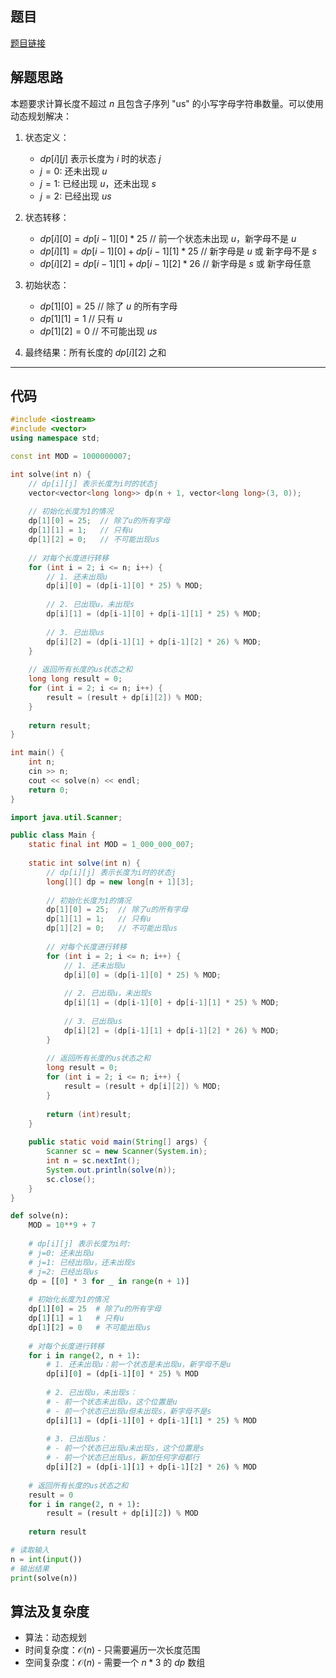 ## 题目
[题目链接](https://www.nowcoder.com/practice/01c35f01fb7343fe9fc16139562f78ed?tpId=308&tqId=1283191&sourceUrl=/exam/oj&channenl=wgithub&fromPut=wgithub)

## 解题思路

本题要求计算长度不超过 $n$ 且包含子序列 "us" 的小写字母字符串数量。可以使用动态规划解决：

1. 状态定义：
   - $dp[i][j]$ 表示长度为 $i$ 时的状态 $j$
   - $j=0$: 还未出现 $u$
   - $j=1$: 已经出现 $u$，还未出现 $s$
   - $j=2$: 已经出现 $us$

2. 状态转移：
   - $dp[i][0] = dp[i-1][0] * 25$  // 前一个状态未出现 $u$，新字母不是 $u$
   - $dp[i][1] = dp[i-1][0] + dp[i-1][1] * 25$  // 新字母是 $u$ 或 新字母不是 $s$
   - $dp[i][2] = dp[i-1][1] + dp[i-1][2] * 26$  // 新字母是 $s$ 或 新字母任意

3. 初始状态：
   - $dp[1][0] = 25$  // 除了 $u$ 的所有字母
   - $dp[1][1] = 1$   // 只有 $u$
   - $dp[1][2] = 0$   // 不可能出现 $us$

4. 最终结果：所有长度的 $dp[i][2]$ 之和

---


## 代码

```c++ []
#include <iostream>
#include <vector>
using namespace std;

const int MOD = 1000000007;

int solve(int n) {
    // dp[i][j] 表示长度为i时的状态j
    vector<vector<long long>> dp(n + 1, vector<long long>(3, 0));
    
    // 初始化长度为1的情况
    dp[1][0] = 25;  // 除了u的所有字母
    dp[1][1] = 1;   // 只有u
    dp[1][2] = 0;   // 不可能出现us
    
    // 对每个长度进行转移
    for (int i = 2; i <= n; i++) {
        // 1. 还未出现u
        dp[i][0] = (dp[i-1][0] * 25) % MOD;
        
        // 2. 已出现u，未出现s
        dp[i][1] = (dp[i-1][0] + dp[i-1][1] * 25) % MOD;
        
        // 3. 已出现us
        dp[i][2] = (dp[i-1][1] + dp[i-1][2] * 26) % MOD;
    }
    
    // 返回所有长度的us状态之和
    long long result = 0;
    for (int i = 2; i <= n; i++) {
        result = (result + dp[i][2]) % MOD;
    }
    
    return result;
}

int main() {
    int n;
    cin >> n;
    cout << solve(n) << endl;
    return 0;
}
```
```java []
import java.util.Scanner;

public class Main {
    static final int MOD = 1_000_000_007;
    
    static int solve(int n) {
        // dp[i][j] 表示长度为i时的状态j
        long[][] dp = new long[n + 1][3];
        
        // 初始化长度为1的情况
        dp[1][0] = 25;  // 除了u的所有字母
        dp[1][1] = 1;   // 只有u
        dp[1][2] = 0;   // 不可能出现us
        
        // 对每个长度进行转移
        for (int i = 2; i <= n; i++) {
            // 1. 还未出现u
            dp[i][0] = (dp[i-1][0] * 25) % MOD;
            
            // 2. 已出现u，未出现s
            dp[i][1] = (dp[i-1][0] + dp[i-1][1] * 25) % MOD;
            
            // 3. 已出现us
            dp[i][2] = (dp[i-1][1] + dp[i-1][2] * 26) % MOD;
        }
        
        // 返回所有长度的us状态之和
        long result = 0;
        for (int i = 2; i <= n; i++) {
            result = (result + dp[i][2]) % MOD;
        }
        
        return (int)result;
    }
    
    public static void main(String[] args) {
        Scanner sc = new Scanner(System.in);
        int n = sc.nextInt();
        System.out.println(solve(n));
        sc.close();
    }
}
```
```python []
def solve(n):
    MOD = 10**9 + 7
    
    # dp[i][j] 表示长度为i时:
    # j=0: 还未出现u
    # j=1: 已经出现u，还未出现s
    # j=2: 已经出现us
    dp = [[0] * 3 for _ in range(n + 1)]
    
    # 初始化长度为1的情况
    dp[1][0] = 25  # 除了u的所有字母
    dp[1][1] = 1   # 只有u
    dp[1][2] = 0   # 不可能出现us
    
    # 对每个长度进行转移
    for i in range(2, n + 1):
        # 1. 还未出现u：前一个状态是未出现u，新字母不是u
        dp[i][0] = (dp[i-1][0] * 25) % MOD
        
        # 2. 已出现u，未出现s：
        # - 前一个状态未出现u，这个位置是u
        # - 前一个状态已出现u但未出现s，新字母不是s
        dp[i][1] = (dp[i-1][0] + dp[i-1][1] * 25) % MOD
        
        # 3. 已出现us：
        # - 前一个状态已出现u未出现s，这个位置是s
        # - 前一个状态已出现us，新加任何字母都行
        dp[i][2] = (dp[i-1][1] + dp[i-1][2] * 26) % MOD
    
    # 返回所有长度的us状态之和
    result = 0
    for i in range(2, n + 1):
        result = (result + dp[i][2]) % MOD
    
    return result

# 读取输入
n = int(input())
# 输出结果
print(solve(n))
```

## 算法及复杂度
- 算法：动态规划
- 时间复杂度：$\mathcal{O}(n)$ - 只需要遍历一次长度范围
- 空间复杂度：$\mathcal{O}(n)$ - 需要一个 $n*3$ 的 $dp$  数组
